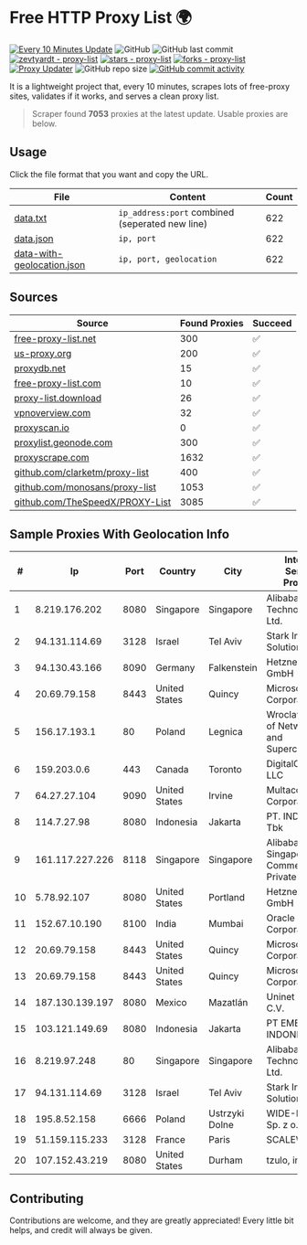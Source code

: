 
# Free HTTP Proxy List 🌍

[![Every 10 Minutes Update](https://github.com/mertguvencli/http-proxy-list/actions/workflows/main.yml/badge.svg?branch=main)](https://github.com/mertguvencli/http-proxy-list/actions/workflows/main.yml)
![GitHub](https://img.shields.io/github/license/mertguvencli/http-proxy-list)
![GitHub last commit](https://img.shields.io/github/last-commit/mertguvencli/http-proxy-list)
[![zevtyardt - proxy-list](https://img.shields.io/static/v1?label=zevtyardt&message=proxy-list&color=blue&logo=github)](https://github.com/zevtyardt/proxy-list "Go to GitHub repo")
[![stars - proxy-list](https://img.shields.io/github/stars/zevtyardt/proxy-list?style=social)](https://github.com/zevtyardt/proxy-list)
[![forks - proxy-list](https://img.shields.io/github/forks/zevtyardt/proxy-list?style=social)](https://github.com/zevtyardt/proxy-list)
[![Proxy Updater](https://github.com/zevtyardt/proxy-list/workflows/Proxy%20Updater/badge.svg)](https://github.com/zevtyardt/proxy-list/actions?query=workflow:"Proxy+Updater")
![GitHub repo size](https://img.shields.io/github/repo-size/zevtyardt/proxy-list)
[![GitHub commit activity](https://img.shields.io/github/commit-activity/m/zevtyardt/proxy-list?logo=commits)](https://github.com/zevtyardt/proxy-list/commits/main)

It is a lightweight project that, every 10 minutes, scrapes lots of free-proxy sites, validates if it works, and serves a clean proxy list.

> Scraper found **7053** proxies at the latest update. Usable proxies are below.

## Usage

Click the file format that you want and copy the URL.

|File|Content|Count|
|----|-------|-----|
|[data.txt](https://raw.githubusercontent.com/mertguvencli/http-proxy-list/main/proxy-list/data.txt)|`ip_address:port` combined (seperated new line)|622|
|[data.json](https://raw.githubusercontent.com/mertguvencli/http-proxy-list/main/proxy-list/data.json)|`ip, port`|622|
|[data-with-geolocation.json](https://raw.githubusercontent.com/mertguvencli/http-proxy-list/main/proxy-list/data-with-geolocation.json)|`ip, port, geolocation`|622|

## Sources

|Source|Found Proxies|Succeed|
|------|-------------|-------|
|[free-proxy-list.net](https://free-proxy-list.net)|300|✅|
|[us-proxy.org](https://www.us-proxy.org)|200|✅|
|[proxydb.net](http://proxydb.net)|15|✅|
|[free-proxy-list.com](https://free-proxy-list.com/?page=&port=&type%5B%5D=http&type%5B%5D=https&up_time=0&search=Search)|10|✅|
|[proxy-list.download](https://www.proxy-list.download/HTTP)|26|✅|
|[vpnoverview.com](https://vpnoverview.com/privacy/anonymous-browsing/free-proxy-servers)|32|✅|
|[proxyscan.io](https://www.proxyscan.io)|0|✅|
|[proxylist.geonode.com](https://proxylist.geonode.com/api/proxy-list?limit=300&page=1&sort_by=lastChecked&sort_type=desc&protocols=http,https)|300|✅|
|[proxyscrape.com](https://api.proxyscrape.com/v2/?request=displayproxies&protocol=http&timeout=10000&country=all&ssl=all&anonymity=all)|1632|✅|
|[github.com/clarketm/proxy-list](https://raw.githubusercontent.com/clarketm/proxy-list/master/proxy-list-raw.txt)|400|✅|
|[github.com/monosans/proxy-list](https://raw.githubusercontent.com/monosans/proxy-list/main/proxies/http.txt)|1053|✅|
|[github.com/TheSpeedX/PROXY-List](https://raw.githubusercontent.com/TheSpeedX/PROXY-List/master/http.txt)|3085|✅|


## Sample Proxies With Geolocation Info

|#|Ip|Port|Country|City|Internet Service Provider|
|-|--|----|-------|----|-------------------------|
|1|8.219.176.202|8080|Singapore|Singapore|Alibaba (US) Technology Co., Ltd.|
|2|94.131.114.69|3128|Israel|Tel Aviv|Stark Industries Solutions LTD|
|3|94.130.43.166|8090|Germany|Falkenstein|Hetzner Online GmbH|
|4|20.69.79.158|8443|United States|Quincy|Microsoft Corporation|
|5|156.17.193.1|80|Poland|Legnica|Wroclaw Centre of Networking and Supercomputing|
|6|159.203.0.6|443|Canada|Toronto|DigitalOcean, LLC|
|7|64.27.27.104|9090|United States|Irvine|Multacom Corporation|
|8|114.7.27.98|8080|Indonesia|Jakarta|PT. INDOSAT Tbk|
|9|161.117.227.226|8118|Singapore|Singapore|Alibaba.com Singapore E-Commerce Private Limited|
|10|5.78.92.107|8080|United States|Portland|Hetzner Online GmbH|
|11|152.67.10.190|8100|India|Mumbai|Oracle Corporation|
|12|20.69.79.158|8443|United States|Quincy|Microsoft Corporation|
|13|20.69.79.158|8443|United States|Quincy|Microsoft Corporation|
|14|187.130.139.197|8080|Mexico|Mazatlán|Uninet S.A. de C.V.|
|15|103.121.149.69|8080|Indonesia|Jakarta|PT EMERIO INDONESIA|
|16|8.219.97.248|80|Singapore|Singapore|Alibaba (US) Technology Co., Ltd.|
|17|94.131.114.69|3128|Israel|Tel Aviv|Stark Industries Solutions LTD|
|18|195.8.52.158|6666|Poland|Ustrzyki Dolne|WIDE-NET II Sp. z o.o.|
|19|51.159.115.233|3128|France|Paris|SCALEWAY|
|20|107.152.43.219|8080|United States|Durham|tzulo, inc.|



## Contributing

Contributions are welcome, and they are greatly appreciated! Every
little bit helps, and credit will always be given.

